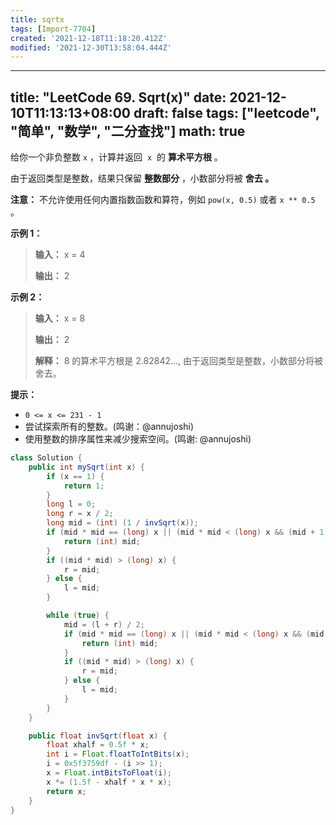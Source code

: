 ```yaml
---
title: sqrtx
tags: [Import-7704]
created: '2021-12-18T11:18:20.412Z'
modified: '2021-12-30T13:58:04.444Z'
---
```


---
title: "LeetCode 69. Sqrt(x)"
date: 2021-12-10T11:13:13+08:00
draft: false
tags: ["leetcode", "简单", "数学", "二分查找"]
math: true
---

给你一个非负整数 `x` ，计算并返回  `x`  的 **算术平方根** 。

由于返回类型是整数，结果只保留 **整数部分** ，小数部分将被 **舍去 。**

<!--more-->

**注意：** 不允许使用任何内置指数函数和算符，例如 `pow(x, 0.5)` 或者 `x ** 0.5` 。

**示例 1：**

> **输入：** x = 4
> 
> **输出：** 2

**示例 2：**

> **输入：** x = 8
> 
> **输出：** 2
> 
> **解释：** 8 的算术平方根是 2.82842..., 由于返回类型是整数，小数部分将被舍去。

**提示：**

- `0 <= x <= 231 - 1`
- 尝试探索所有的整数。(鸣谢：@annujoshi)
- 使用整数的排序属性来减少搜索空间。(鸣谢: @annujoshi)

```java
class Solution {
    public int mySqrt(int x) {
        if (x == 1) {
            return 1;
        }
        long l = 0;
        long r = x / 2;
        long mid = (int) (1 / invSqrt(x));
        if (mid * mid == (long) x || (mid * mid < (long) x && (mid + 1) * (mid + 1) > (long) x)) {
            return (int) mid;
        }
        if ((mid * mid) > (long) x) {
            r = mid;
        } else {
            l = mid;
        }

        while (true) {
            mid = (l + r) / 2;
            if (mid * mid == (long) x || (mid * mid < (long) x && (mid + 1) * (mid + 1) > (long) x)) {
                return (int) mid;
            }
            if ((mid * mid) > (long) x) {
                r = mid;
            } else {
                l = mid;
            }
        }
    }

    public float invSqrt(float x) {
        float xhalf = 0.5f * x;
        int i = Float.floatToIntBits(x);
        i = 0x5f3759df - (i >> 1);
        x = Float.intBitsToFloat(i);
        x *= (1.5f - xhalf * x * x);
        return x;
    }
}
```
